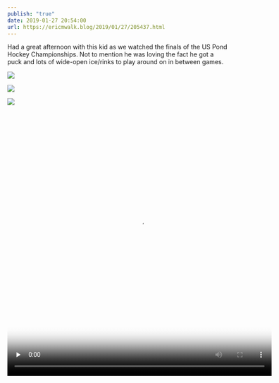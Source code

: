 ```yaml
---
publish: "true"
date: 2019-01-27 20:54:00
url: https://ericmwalk.blog/2019/01/27/205437.html
---
```


Had a great afternoon with this kid as we watched the finals of the US Pond Hockey Championships. Not to mention he was loving the fact he got a puck and lots of wide-open ice/rinks to play around on in between games.

![](https://ericmwalk.blog/uploads/2022/764e7f27fa.jpg)

![](https://ericmwalk.blog/uploads/2022/a019a50fa3.jpg)

![](https://ericmwalk.blog/uploads/2022/3e41022718.jpg)



<video controls="controls" playsinline="playsinline" src="https://ericmwalk.blog/uploads/2022/dde3b45de3.mov" poster="https://ericmwalk.blog/uploads/2022/fa42bd6ced.png" preload="none" width="600" height="600" alt=""></video>